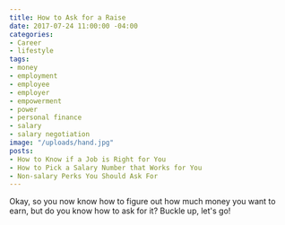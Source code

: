 ```yaml
---
title: How to Ask for a Raise
date: 2017-07-24 11:00:00 -04:00
categories:
- Career
- lifestyle
tags:
- money
- employment
- employee
- employer
- empowerment
- power
- personal finance
- salary
- salary negotiation
image: "/uploads/hand.jpg"
posts:
- How to Know if a Job is Right for You
- How to Pick a Salary Number that Works for You
- Non-salary Perks You Should Ask For
---
```


Okay, so you now know how to figure out how much money you want to earn, but do you know how to ask for it? Buckle up, let's go!